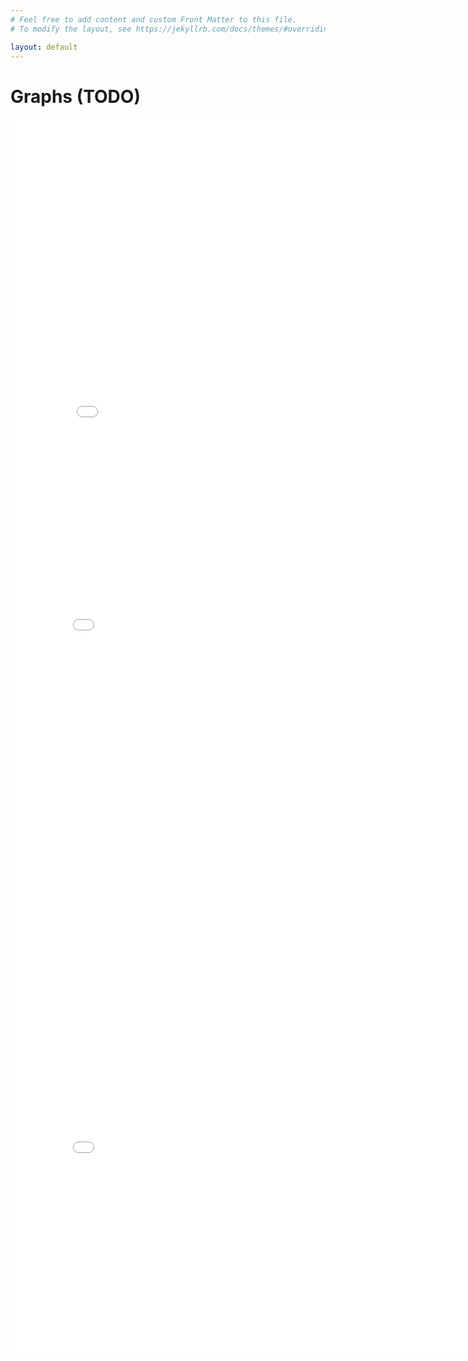 ```yaml
---
# Feel free to add content and custom Front Matter to this file.
# To modify the layout, see https://jekyllrb.com/docs/themes/#overriding-theme-defaults

layout: default
---
```

# Graphs (TODO)

<iframe scrolling="no" src='graphs/snow-map.html' width=900 height=500 frameBorder=0></iframe>

<iframe src='graphs/plotly-galton.html' width=800 height=875 frameBorder=0></iframe>

<iframe src='graphs/plotly-france.html' width=800 height=600 frameBorder=0></iframe>
